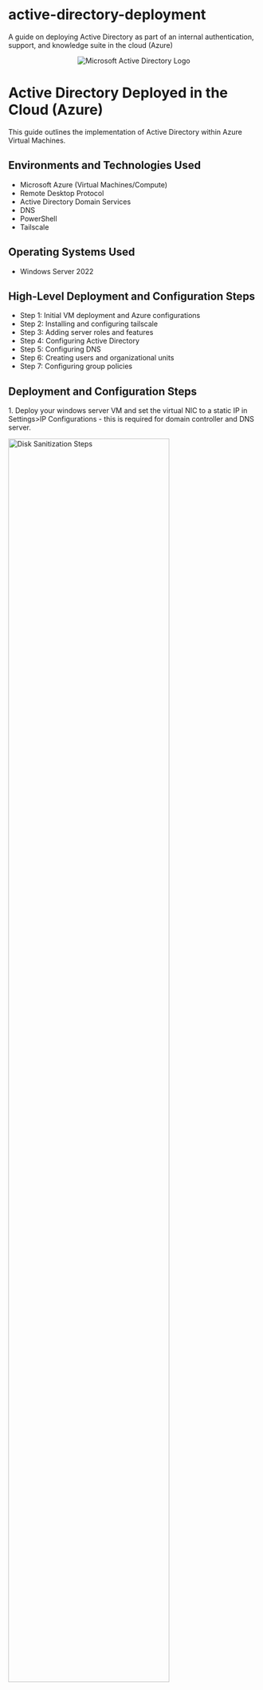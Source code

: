 # active-directory-deployment
A guide on deploying Active Directory as part of an internal authentication, support, and knowledge suite in the cloud (Azure)

<p align="center">
<img src="https://i.imgur.com/pU5A58S.png" alt="Microsoft Active Directory Logo"/>
</p>

<h1>Active Directory Deployed in the Cloud (Azure)</h1>
This guide outlines the implementation of Active Directory within Azure Virtual Machines.<br />

<h2>Environments and Technologies Used</h2>

- Microsoft Azure (Virtual Machines/Compute)
- Remote Desktop Protocol
- Active Directory Domain Services
- DNS
- PowerShell
- Tailscale

<h2>Operating Systems Used </h2>

- Windows Server 2022

<h2>High-Level Deployment and Configuration Steps</h2>

- Step 1: Initial VM deployment and Azure configurations
- Step 2: Installing and configuring tailscale
- Step 3: Adding server roles and features
- Step 4: Configuring Active Directory
- Step 5: Configuring DNS
- Step 6: Creating users and organizational units
- Step 7: Configuring group policies

<h2>Deployment and Configuration Steps</h2>
<p>
  1. Deploy your windows server VM and set the virtual NIC to a static IP in Settings>IP Configurations - this is required for domain controller and DNS server.
</p>
<p>
  <img src="https://github.com/user-attachments/assets/6c9c63bb-c197-4004-99ff-31811c43495f" height="80%" width="80%" alt="Disk Sanitization Steps"/>
</p>

<br />
<p>
  2. RDP into your VM and install tailscale and check "Run unattended" in the preferences submenu from the taskbar so it will automatically start upon reboots and run as the admin user you have made
</p>
<p>
  <img src="https://github.com/user-attachments/assets/51a6a800-2c6d-4b08-845b-09678bc2712e" height="80%" width="80%" alt="Disk Sanitization Steps"/>
</p>

<br />
<p>
  3. When adding server roles and features, check Active Directory Domain Services, DNS, and IIS. After those are done installing, go back through server roles and features again and check CGI under IIS->Application Development.
</p>
<p>
  <img src="https://github.com/user-attachments/assets/62487467-6101-49b5-bdf0-81e8842a438d" height="80%" width="80%" alt="Disk Sanitization Steps"/>
</p>

<br />
<p>
  4. Promote your server to domain controller, configuring your new forest, domain, and DSRM password
</p>
<p>
  <img src="https://github.com/user-attachments/assets/5521bb17-624b-44ce-ac2d-314228d9db2e" height="80%" width="80%" alt="Disk Sanitization Steps"/>
</p>

<br />
<p>
  5. In Tailscale admin DNS settings add a split DNS nameserver at the internal tailscale IP for your domain. This is so you can utilize Tailscale's magic DNS for internal FQDN.
</p>
<p>
  <img src="https://github.com/user-attachments/assets/a0d838cb-4f2c-4e74-b610-73e27b3590cc" height="80%" width="80%" alt="Disk Sanitization Steps"/>
</p>

<br />
<p>
  6. 
</p>
<p>
  <img src="https://github.com/user-attachments/assets/a0d838cb-4f2c-4e74-b610-73e27b3590cc" height="80%" width="80%" alt="Disk Sanitization Steps"/>
</p>
